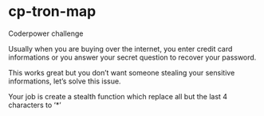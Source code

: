 # cp-tron-map
Coderpower challenge

Usually when you are buying over the internet, you enter credit card informations or you answer your secret question to recover your password.

This works great but you don’t want someone stealing your sensitive informations, let’s solve this issue.

Your job is create a stealth function which replace all but the last 4 characters to ‘*’

